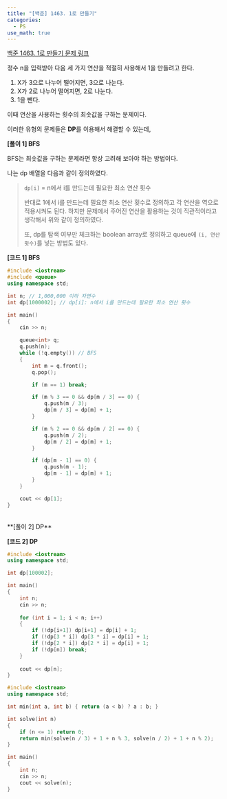 ```yaml
---
title: "[백준] 1463. 1로 만들기"
categories:
  - PS
use_math: true
---
```


[백준 1463. 1로 만들기 문제 링크](https://www.acmicpc.net/problem/1463)

정수 n을 입력받아 다음 세 가지 연산을 적절히 사용해서 1을 만들려고 한다.

1. X가 3으로 나누어 떨어지면, 3으로 나눈다.
2. X가 2로 나누어 떨어지면, 2로 나눈다.
3. 1을 뺀다.

이때 연산을 사용하는 횟수의 최솟값을 구하는 문제이다.

이러한 유형의 문제들은 **DP**를 이용해서 해결할 수 있는데, 

**[풀이 1] BFS**

BFS는 최솟값을 구하는 문제라면 항상 고려해 보아야 하는 방법이다.

나는 dp 배열을 다음과 같이 정의하였다.
> `dp[i]` = n에서 i를 만드는데 필요한 최소 연산 횟수
> 
> 반대로 1에서 i를 만드는데 필요한 최소 연산 횟수로 정의하고 각 연산을 역으로 적용시켜도 된다. 하지만 문제에서 주어진 연산을 활용하는 것이 직관적이라고 생각해서 위와 같이 정의하였다.
> 
> 또, dp를 탐색 여부만 체크하는 boolean array로 정의하고 queue에 `(i, 연산횟수)`를 넣는 방법도 있다.

**[코드 1] BFS**
```cpp
#include <iostream>
#include <queue>
using namespace std;

int n; // 1,000,000 이하 자연수
int dp[1000002]; // dp[i]: n에서 i를 만드는데 필요한 최소 연산 횟수

int main()
{
    cin >> n;

    queue<int> q;
    q.push(n);
    while (!q.empty()) // BFS
    {
        int m = q.front();
        q.pop();

        if (m == 1) break;

        if (m % 3 == 0 && dp[m / 3] == 0) {
            q.push(m / 3);
            dp[m / 3] = dp[m] + 1;
        }

        if (m % 2 == 0 && dp[m / 2] == 0) {
            q.push(m / 2);
            dp[m / 2] = dp[m] + 1;
        }

        if (dp[m - 1] == 0) {
            q.push(m - 1);
            dp[m - 1] = dp[m] + 1;
        }
    }

    cout << dp[1];
}
```


<br/>
**[풀이 2] DP**


**[코드 2] DP**
```cpp
#include <iostream>
using namespace std;

int dp[100002];

int main()
{
    int n;
    cin >> n;
    
    for (int i = 1; i < n; i++)
    {
        if (!dp[i+1]) dp[i+1] = dp[i] + 1;
        if (!dp[3 * i]) dp[3 * i] = dp[i] + 1;
        if (!dp[2 * i]) dp[2 * i] = dp[i] + 1;
        if (!dp[n]) break;
    }
    
    cout << dp[n];
}
```



```cpp
#include <iostream>
using namespace std;

int min(int a, int b) { return (a < b) ? a : b; }

int solve(int n)
{
    if (n <= 1) return 0;
    return min(solve(n / 3) + 1 + n % 3, solve(n / 2) + 1 + n % 2);
}

int main()
{
    int n;
    cin >> n;
    cout << solve(n);
}
```

